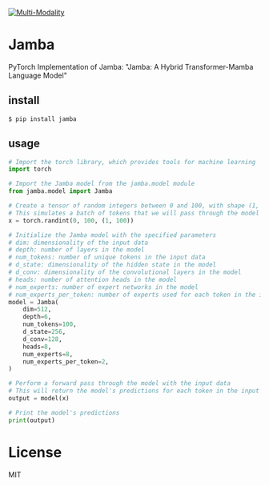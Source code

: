 [![Multi-Modality](agorabanner.png)](https://discord.gg/qUtxnK2NMf)

# Jamba
PyTorch Implementation of Jamba: "Jamba: A Hybrid Transformer-Mamba Language Model"


## install
`$ pip install jamba`

## usage

```python
# Import the torch library, which provides tools for machine learning
import torch

# Import the Jamba model from the jamba.model module
from jamba.model import Jamba

# Create a tensor of random integers between 0 and 100, with shape (1, 100)
# This simulates a batch of tokens that we will pass through the model
x = torch.randint(0, 100, (1, 100))

# Initialize the Jamba model with the specified parameters
# dim: dimensionality of the input data
# depth: number of layers in the model
# num_tokens: number of unique tokens in the input data
# d_state: dimensionality of the hidden state in the model
# d_conv: dimensionality of the convolutional layers in the model
# heads: number of attention heads in the model
# num_experts: number of expert networks in the model
# num_experts_per_token: number of experts used for each token in the input data
model = Jamba(
    dim=512,
    depth=6,
    num_tokens=100,
    d_state=256,
    d_conv=128,
    heads=8,
    num_experts=8,
    num_experts_per_token=2,
)

# Perform a forward pass through the model with the input data
# This will return the model's predictions for each token in the input data
output = model(x)

# Print the model's predictions
print(output)

```

# License
MIT
